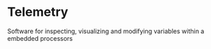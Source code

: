 # Telemetry
Software for inspecting, visualizing and modifying variables within a embedded processors
